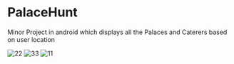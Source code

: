 # PalaceHunt
Minor Project in android which displays all the Palaces and Caterers based on user location

![22](https://user-images.githubusercontent.com/39939752/71708962-84303280-2e1a-11ea-91c3-6c42a87aa558.png)
![33](https://user-images.githubusercontent.com/39939752/71708963-84c8c900-2e1a-11ea-871a-cd818a9e5db8.png)
![11](https://user-images.githubusercontent.com/39939752/71708964-84c8c900-2e1a-11ea-8fcb-61248cfdb16b.png)
